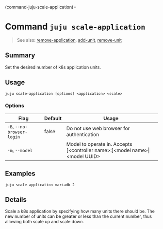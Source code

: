 (command-juju-scale-application)=
# Command `juju scale-application`
> See also: [remove-application](#remove-application), [add-unit](#add-unit), [remove-unit](#remove-unit)

## Summary
Set the desired number of k8s application units.

## Usage
```juju scale-application [options] <application> <scale>```

### Options
| Flag | Default | Usage |
| --- | --- | --- |
| `-B`, `--no-browser-login` | false | Do not use web browser for authentication |
| `-m`, `--model` |  | Model to operate in. Accepts [&lt;controller name&gt;:]&lt;model name&gt;&#x7c;&lt;model UUID&gt; |

## Examples

    juju scale-application mariadb 2


## Details

Scale a k8s application by specifying how many units there should be.
The new number of units can be greater or less than the current number, thus
allowing both scale up and scale down.